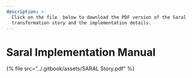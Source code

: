 ```yaml
---
description: >-
  Click on the file  below to download the PDF version of the Saral
  transformation story and the implementation details.
---
```


# Saral Implementation Manual



{% file src="../.gitbook/assets/SARAL Story.pdf" %}
